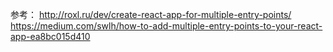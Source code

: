 参考： 
    http://roxl.ru/dev/create-react-app-for-multiple-entry-points/
    https://medium.com/swlh/how-to-add-multiple-entry-points-to-your-react-app-ea8bc015d410